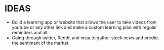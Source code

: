 # IDEAS 

- Build a learning app or website that allows the user to take videos from youtube or any other link and make a custom learning plan with regular reminders and all.
- Going through twitter, Reddit and insta to gather stock news and predict the sentiment of the market.
